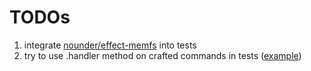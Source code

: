 # TODOs

1. integrate [nounder/effect-memfs](https://github.com/nounder/effect-memfs/) into tests
2. try to use .handler method on crafted commands in tests ([example](https://github.com/schickling/dilagent/blob/77d7d90d19d921841a18df350b6430c5bdc9eea3/apps/dilagent-cli/src/commands/manager/all.ts#L63))
